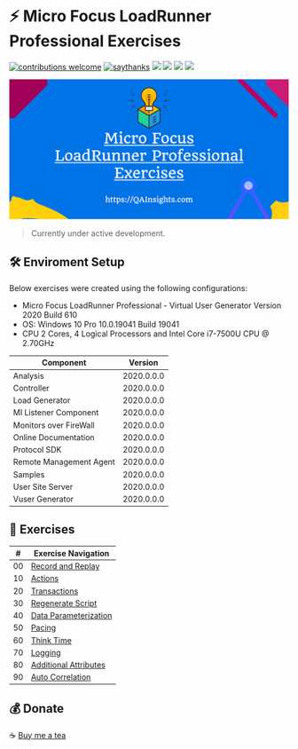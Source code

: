# ⚡ Micro Focus LoadRunner Professional Exercises

[![contributions welcome](https://img.shields.io/badge/contributions-welcome-1EAEDB)]()
[![saythanks](https://img.shields.io/badge/say-thanks-1EAEDB.svg)](https://saythanks.io/to/catch.nkn%40gmail.com)
[![](https://img.shields.io/badge/license-MIT-0a0a0a.svg?style=flat&colorA=1EAEDB)](https://qainsights.com)
[![](https://img.shields.io/badge/%E2%9D%A4-QAInsights-0a0a0a.svg?style=flat&colorA=1EAEDB)](https://qainsights.com)
[![](https://img.shields.io/badge/%E2%9D%A4-YouTube%20Channel-0a0a0a.svg?style=flat&colorA=1EAEDB)](https://www.youtube.com/user/QAInsights?sub_confirmation=1)
[![](https://img.shields.io/badge/donate-paypal-1EAEDB)](https://www.paypal.com/paypalme/NAVEENKUMARN)

![LoadRunner Exercises](./assets/Banner.png)

> Currently under active development.

## 🛠 Enviroment Setup

Below exercises were created using the following configurations:

- Micro Focus LoadRunner Professional - Virtual User Generator Version 2020 Build 610
- OS: Windows 10 Pro 10.0.19041 Build 19041
- CPU 2 Cores, 4 Logical Processors and Intel Core i7-7500U CPU @ 2.70GHz

|   Component   |   Version |
|   ---------   |   ------- |
|   Analysis    |   2020.0.0.0  |
|   Controller  |   2020.0.0.0  |
|   Load Generator  |   2020.0.0.0  |
|   MI Listener Component   |   2020.0.0.0  |
|   Monitors over FireWall  |   2020.0.0.0  |
|   Online Documentation    |   2020.0.0.0  |
|   Protocol SDK    |   2020.0.0.0  |
|   Remote Management Agent |   2020.0.0.0  |
|   Samples |   2020.0.0.0  |
|   User Site Server    |   2020.0.0.0  |
|   Vuser Generator |   2020.0.0.0  |

## 🏑 Exercises

|   **#**       |   **Exercise Navigation**    |
|   -----       |   -----------------------    |
|   00          |   [Record and Replay](https://github.com/QAInsights/LoadRunner-Exercises/blob/master/00-Recording-Replay/00-Recording-Replay.md)   |
|   10          |   [Actions](https://github.com/QAInsights/LoadRunner-Exercises/blob/master/10-Actions/10-Actions.md)                               |
|   20          |   [Transactions](https://github.com/QAInsights/LoadRunner-Exercises/blob/master/20-Transactions/20-Transactions.md)                |   
|   30          |   [Regenerate Script](https://github.com/QAInsights/LoadRunner-Exercises/blob/master/30-Regenerate-Script/30-Regenerate.md)        |   
|   40          |   [Data Parameterization](https://github.com/QAInsights/LoadRunner-Exercises/blob/master/40-Data-Parameterization/40-Data-Parameterization.md)        |
|   50          |   [Pacing](https://github.com/QAInsights/LoadRunner-Exercises/blob/master/50-Pacing/50-Pacing.md)        |   
|   60          |   [Think Time](https://github.com/QAInsights/LoadRunner-Exercises/blob/master/60-ThinkTime/60-ThinkTime.md)        |
|   70          |   [Logging](https://github.com/QAInsights/LoadRunner-Exercises/blob/master/70-Logging/70-Logging.md)        |
|   80          |   [Additional Attributes](https://github.com/QAInsights/LoadRunner-Exercises/blob/master/80-AdditionalAttributes/80-AdditionalAttributes.md)        |
|   90          |   [Auto Correlation](https://github.com/QAInsights/LoadRunner-Exercises/blob/master/90-AutoCorrelation/90-AutoCorrelation.md)        |

## 💰 Donate
☕ <a target="_blank" href="https://www.buymeacoffee.com/qainsights">Buy me a tea</a>